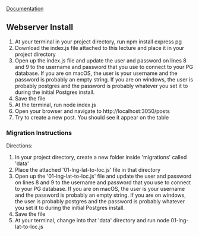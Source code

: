 [Documentation](https://github.com/datainsightat/DataScience_Examples/blob/gh-pages/pages/cs/postgresql.md)

## Webserver Install

1) At your terminal in your project directory, run npm install express pg
2) Download the index.js file attached to this lecture and place it in your project directory
3) Open up the index.js file and update the user and password on lines 8 and 9 to the username and password that you use to connect to your PG database. If you are on macOS, the user is your username and the password is probably an empty string. If you are on windows, the user is probably postgres and the password is probably whatever you set it to during the initial Postgres install.
4) Save the file
5) At the terminal, run node index.js
6) Open your browser and navigate to http://localhost:3050/posts
7) Try to create a new post. You should see it appear on the table

### Migration Instructions

Directions:

1) In your project directory, create a new folder inside 'migrations' called 'data'
2) Place the attached '01-lng-lat-to-loc.js' file in that directory
3) Open up the '01-lng-lat-to-loc.js' file and update the user and password on lines 8 and 9 to the username and password that you use to connect to your PG database. If you are on macOS, the user is your username and the password is probably an empty string. If you are on windows, the user is probably postgres and the password is probably whatever you set it to during the initial Postgres install.
4) Save the file
5) At your terminal, change into that 'data' directory and run node 01-lng-lat-to-loc.js
